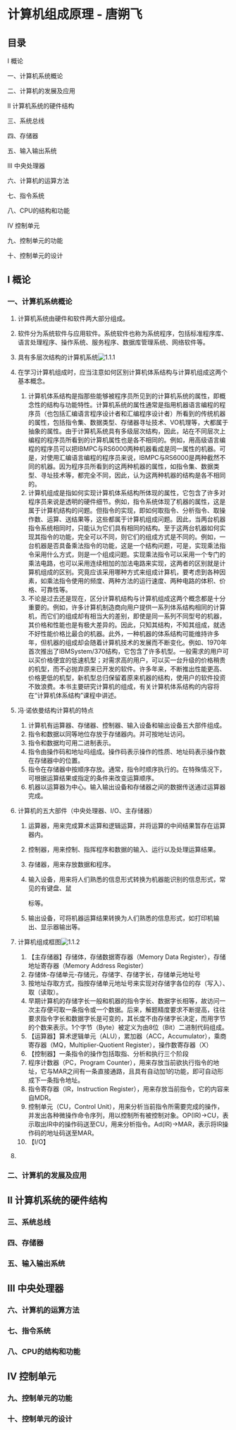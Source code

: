 <a id="top" name="top"></a>

# 计算机组成原理 - 唐朔飞

## 目录

Ⅰ 概论

一、计算机系统概论

二、计算机的发展及应用

Ⅱ 计算机系统的硬件结构

三、系统总线

四、存储器

五、输入输出系统

Ⅲ 中央处理器

六、计算机的运算方法

七、指令系统

八、CPU的结构和功能

Ⅳ 控制单元

九、控制单元的功能

十、控制单元的设计

<a id="first part" name="first part"></a>

## Ⅰ 概论

<a id="chapter1" name="chapter1"></a>

### 一、计算机系统概论

1. 计算机系统由硬件和软件两大部分组成。

2. 软件分为系统软件与应用软件。系统软件也称为系统程序，包括标准程序库、语言处理程序、操作系统、服务程序、数据库管理系统、网络软件等。

3. 具有多层次结构的计算机系统![1.1.1](../resources/images/major/computerorganization/1.1.1.png)

4. 在学习计算机组成时，应当注意如何区别计算机体系结构与计算机组成这两个基本概念。
   1. 计算机体系结构是指那些能够被程序员所见到的计算机系统的属性，即概念性的结构与功能特性。计算机系统的属性通常是指用机器语言编程的程序员（也包括汇编语言程序设计者和汇编程序设计者）所看到的传统机器的属性，包括指令集、数据类型、存储器寻址技术、VO机理等，大都属于抽象的属性。由于计算机系统具有多级层次结构，因此，站在不同层次上编程的程序员所看到的计算机属性也是各不相同的。例如，用高级语言编程的程序员可以把IBMPC与RS6000两种机器看成是同一属性的机器。可是，对使用汇编语言编程的程序员来说，IBMPC与RS6000是两种截然不同的机器。因为程序员所看到的这两种机器的属性，如指令集、数据类型、寻址技术等，都完全不同，因此，认为这两种机器的结构是各不相同的。
   2. 计算机组成是指如何实现计算机体系结构所体现的属性，它包含了许多对程序员来说是透明的硬件细节。例如，指令系统体现了机器的属性，这是属于计算机结构的问题。但指令的实现，即如何取指令、分析指令、取操作数、运算、送结果等，这些都属于计算机组成问题。因此，当两台机器指令系统相同时，只能认为它们具有相同的结构。至于这两台机器如何实现其指令的功能，完全可以不同，则它们的组成方式是不同的。例如，一台机器是否具备乘法指令的功能，这是一个结构问题，可是，实现乘法指令采用什么方式，则是一个组成问题。实现乘法指令可以采用一个专门的乘法电路，也可以采用连续相加的加法电路来实现，这两者的区别就是计算机组成的区别。究竟应该采用哪种方式来组成计算机，要考虑到各种因素，如乘法指令使用的频度、两种方法的运行速度、两种电路的体积、价格、可靠性等。
   3. 不论是过去还是现在，区分计算机结构与计算机组成这两个概念都是十分重要的。例如，许多计算机制造商向用户提供一系列体系结构相同的计算机，而它们的组成却有相当大的差别，即使是同一系列不同型号的机器，其价格和性能也是有极大差异的。因此，只知其结构，不知其组成，就选不好性能价格比最合的机器。此外，一种机器的体系结构可能维持许多年，但机器的组成却会随着计算机技术的发展而不断变化。例如、1970年首次推出了IBMSystem/370结构，它包含了许多机型。一般需求的用户可以买价格便宜的低速机型；对需求高的用户，可以买一台升级的价格稍贵的机型，而不必抛弃原来已开发的软件。许多年来，不断推出性能更高、价格更低的机型，新机型总归保留着原来机器的结构，使用户的软件投资不致浪费。本书主要研究计算机的组成，有关计算机体系结构的内容将在“计算机体系结构”课程中讲述。

5. 冯·诺依曼结构计算机的特点
   1. 计算机有运算器、存储器、控制器、输入设备和输出设备五大部件组成。
   2. 指令和数据以同等地位存放于存储器内。并可按地址访问。
   3. 指令和数据均可用二进制表示。
   4. 指令由操作码和地址吗组成。操作码表示操作的性质、地址码表示操作数在存储器中的位置。
   5. 指令在存储器中按顺序存放。通常，指令时顺序执行的。在特殊情况下，可根据运算结果或指定的条件来改变运算顺序。
   6. 机器以运算器为中心。输入输出设备和存储器之间的数据传送通过运算器完成。

6. 计算机的五大部件（中央处理器、I/O、主存储器）

   1. 运算器，用来完成算术运算和逻辑运算，并将运算的中间结果暂存在运算器内。

   2. 控制器，用来控制、指挥程序和数据的输入、运行以及处理运算结果。

   3. 存储器，用来存放数据和程序。

   4. 输入设备，用来将人们熟悉的信息形式转换为机器能识别的信息形式，常见的有键盘、鼠

      标等。

   5. 输出设备，可将机器运算结果转换为人们熟悉的信息形式，如打印机输出、显示器输出等。

7. 计算机组成框图![1.1.2](../resources/images/major/computerorganization/1.1.2.png)

   1. 【主存储器】存储体，存储数据寄存器（Memory Data Register），存储地址寄存器（Memory Address Register）
   2. 存储体-存储单元-存储元，存储字、存储字长，存储单元地址号
   3. 按地址存取方式，指按存储单元地址号来实现对存储字各位的存（写入）、取（读取）。
   4. 早期计算机的存储字长一般和机器的指令字长、数据字长相等，故访问一次主存便可取一条指令或一个数据。后来，解题精度要求不断提高，往往要求指令字长和数据字长是可变的，其长度不由存储字长决定，而用字节的个数来表示。1个字节（Byte）被定义为由8位（Bit）二进制代码组成。
   5. 【运算器】算术逻辑单元（ALU），累加器（ACC，Accumulator），乘商寄存器（MQ，Multiplier-Quotient Register），操作数寄存器（X）
   6. 【控制器】一条指令的操作包括取指、分析和执行三个阶段
   7. 程序计数器（PC，Program Counter），用来存放当前欲执行指令的地址，它与MAR之间有一条直接通路，且具有自动加1的功能，即可自动形成下一条指令地址。
   8. 指令寄存器（IR，Instruction Register），用来存放当前指令，它的内容来自MDR。
   9. 控制单元（CU，Control Unit），用来分析当前指令所需要完成的操作，并发出各种微操作命令序列，用以控制所有被控制对象。OP(IR)->CU，表示取出IR中的操作码送至CU，用来分析指令。Ad(IR)->MAR，表示将IR操作码的地址码送至MAR。
   10. 【I/O】

8. ​



<a id="chapter2" name="chapter2"></a>

### 二、计算机的发展及应用

<a id="second part" name="second part"></a>

## Ⅱ 计算机系统的硬件结构

<a id="chapter3" name="chapter3"></a>

### 三、系统总线

<a id="chapter4" name="chapter4"></a>

### 四、存储器

<a id="chapter5" name="chapter5"></a>

### 五、输入输出系统

<a id="third part" name="third part"></a>

## Ⅲ 中央处理器

<a id="chapter6" name="chapter6"></a>

### 六、计算机的运算方法

<a id="chapter7" name="chapter7"></a>

### 七、指令系统

<a id="chapter8" name="chapter8"></a>

### 八、CPU的结构和功能

<a id="fourth part" name="fourth part"></a>

## Ⅳ 控制单元

<a id="chapter9" name="chapter9"></a>

### 九、控制单元的功能

<a id="chapter10" name="chapter10"></a>

### 十、控制单元的设计